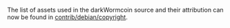The list of assets used in the darkWormcoin source and their attribution can now be found in [contrib/debian/copyright](../contrib/debian/copyright).
